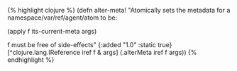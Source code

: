 {% highlight clojure %}
(defn alter-meta!
  "Atomically sets the metadata for a namespace/var/ref/agent/atom to be:

  (apply f its-current-meta args)

  f must be free of side-effects"
  {:added "1.0"
   :static true}
 [^clojure.lang.IReference iref f & args] (.alterMeta iref f args))
{% endhighlight %}

